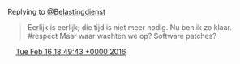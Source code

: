 Replying to [@Belastingdienst](https://twitter.com/DromerDenker/status/699351295090630658)

> Eerlijk is eerlijk; die tijd is niet meer nodig\. Nu ben ik zo klaar\. \#respect Maar waar wachten we op? Software patches?

<img src="../../media/tweet.ico" width="12" /> [Tue Feb 16 18:49:43 +0000 2016](https://twitter.com/DromerDenker/status/699666984733167616)
